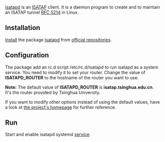 [isatapd](http://www.saschahlusiak.de/linux/isatap.htm) is an [ISATAP](https://en.wikipedia.org/wiki/ISATAP "wikipedia:ISATAP") client. It is a daemon program to create and to maintain an ISATAP tunnel [RFC 5214](//tools.ietf.org/html/rfc5214) in Linux.

## Installation

[Install](/index.php/Install "Install") the package [isatapd](https://www.archlinux.org/packages/?name=isatapd) from [official repositories](/index.php/Official_repositories "Official repositories").

## Configuration

The package add an rc.d script /etc/rc.d/isatapd to run isatapd as a system service. You need to modify it to set your router. Change the value of **ISATAPD_ROUTER** to the hostname of the router you want to use.

**Note:** The default value of **ISATAPD_ROUTER** is **isatap.tsinghua.edu.cn**. It's the router provided by Tsinghua University.

If you want to modify other options instead of using the default values, have a look at [the project's homepage](http://www.saschahlusiak.de/linux/isatap.htm) for further reference.

## Run

Start and enable isatapd systemd [service](/index.php/Systemd#Using_units "Systemd").